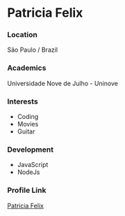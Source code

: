 # Patricia Felix

### Location

São Paulo / Brazil

### Academics

Universidade Nove de Julho - Uninove

### Interests

- Coding
- Movies
- Guitar

### Development

- JavaScript
- NodeJs

### Profile Link

[Patricia Felix](patriciafelixx)